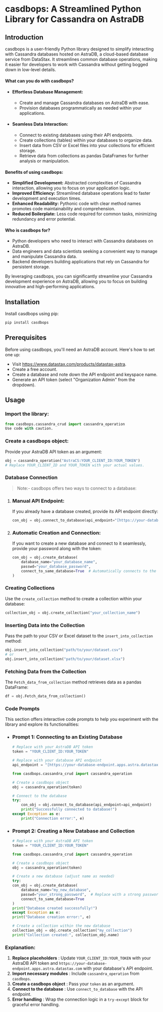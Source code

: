 # casdbops: A Streamlined Python Library for Cassandra on AstraDB

## **Introduction**
casdbops is a user-friendly Python library designed to simplify interacting with Cassandra databases hosted on AstraDB, a cloud-based database service from DataStax. It streamlines common database operations, making it easier for developers to work with Cassandra without getting bogged down in low-level details.

#### **What can you do with casdbops?**

- #### **Effortless Database Management:**
  - Create and manage Cassandra databases on AstraDB with ease.
  - Provision databases programmatically as needed within your applications.
- #### **Seamless Data Interaction:**
  - Connect to existing databases using their API endpoints.
  - Create collections (tables) within your databases to organize data.
  - Insert data from CSV or Excel files into your collections for efficient storage.
  - Retrieve data from collections as pandas DataFrames for further analysis or manipulation.

#### **Benefits of using casdbops:**

- **Simplified Development:** Abstracted complexities of Cassandra interaction, allowing you to focus on your application logic.
- **Improved Efficiency:** Streamlined database operations lead to faster development and execution times.
- **Enhanced Readability:** Pythonic code with clear method names promotes code maintainability and comprehension.
- **Reduced Boilerplate:** Less code required for common tasks, minimizing redundancy and error potential.

#### **Who is casdbops for?**

- Python developers who need to interact with Cassandra databases on AstraDB.
- Data engineers and data scientists seeking a convenient way to manage and manipulate Cassandra data.
- Backend developers building applications that rely on Cassandra for persistent storage.

By leveraging casdbops, you can significantly streamline your Cassandra development experience on AstraDB, allowing you to focus on building innovative and high-performing applications.

## **Installation**

Install casdbops using pip:

```bash
pip install casdbops
```

## **Prerequisites**
Before using casdbops, you'll need an AstraDB account. Here's how to set one up:

- Visit https://www.datastax.com/products/datastax-astra.
- Create a free account.
- Create a database and note down the API endpoint and keyspace name.
- Generate an API token (select "Organization Admin" from the dropdown).


## **Usage**

### **Import the library:**

``` Python
from casdbops.cassandra_crud import cassandra_operation
Use code with caution.
```

### **Create a casdbops object:**
Provide your AstraDB API token as an argument:

```Python
obj = cassandra_operation("AstraCS:YOUR_CLIENT_ID:YOUR_TOKEN")
# Replace YOUR_CLIENT_ID and YOUR_TOKEN with your actual values.
```

### **Database Connection**

>Note:-  casdbops offers two ways to connect to a database:

1. ### Manual API Endpoint:

    If you already have a database created, provide its API endpoint directly:

    ```Python
    con_obj = obj.connect_to_database(api_endpoint="[https://your-database-endpoint.apps.astra.datastax.com](https://your-database-endpoint.apps.astra.datastax.com)")
    ```
2. ### Automatic Creation and Connection:

    If you want to create a new database and connect to it seamlessly, provide your password along with the token:

    ```Python
    con_obj = obj.create_database(
        database_name="your_database_name",
        passwd="your_database_password",
        connect_to_same_database=True  # Automatically connects to the created database
    )
    ```

### **Creating Collections**

Use the `create_collection` method to create a collection within your database:

```Python
collection_obj = obj.create_collection("your_collection_name")
```

### **Inserting Data into the Collection**

Pass the path to your CSV or Excel dataset to the `insert_into_collection` method:

```Python
obj.insert_into_collection("path/to/your/dataset.csv")
# or
obj.insert_into_collection("path/to/your/dataset.xlsx")
```

### **Fetching Data from the Collection**

The `Fetch_data_from_collection` method retrieves data as a pandas DataFrame:

```Python
df = obj.Fetch_data_from_collection()
```

### **Code Prompts**

This section offers interactive code prompts to help you experiment with the library and explore its functionalities:

- ### Prompt 1: Connecting to an Existing Database

    ```Python
    # Replace with your AstraDB API token
    token = "YOUR_CLIENT_ID:YOUR_TOKEN"

    # Replace with your database API endpoint
    api_endpoint = "[https://your-database-endpoint.apps.astra.datastax.com](https://your-database-endpoint.apps.astra.datastax.com)"

    from casdbops.cassandra_crud import cassandra_operation

    # Create a casdbops object
    obj = cassandra_operation(token)

    # Connect to the database
    try:
        con_obj = obj.connect_to_database(api_endpoint=api_endpoint)
        print("Successfully connected to database!")
    except Exception as e:
        print("Connection error:", e)
    ```
- ### Prompt 2: Creating a New Database and Collection

    ```python
    # Replace with your AstraDB API token
    token = "YOUR_CLIENT_ID:YOUR_TOKEN"

    from casdbops.cassandra_crud import cassandra_operation

    # Create a casdbops object
    obj = cassandra_operation(token)

    # Create a new database (adjust name as needed)
    try:
    con_obj = obj.create_database(
        database_name="my_new_database",
        passwd="your_strong_password",  # Replace with a strong password
        connect_to_same_database=True
    )
    print("Database created successfully!")
    except Exception as e:
    print("Database creation error:", e)

    # Create a collection within the new database
    collection_obj = obj.create_collection("my_collection")
    print("Collection created:", collection_obj.name)
    ``` 

### **Explanation:**

1.  **Replace placeholders** : Update `YOUR_CLIENT_ID:YOUR_TOKEN` with your AstraDB API token and `https://your-database-endpoint.apps.astra.datastax.com` with your database's API endpoint.
2. **Import necessary modules** : Include `cassandra_operation` from `casdbops`.
3. **Create a casdbops object** : Pass your `token` as an argument.
4. **Connect to the database** : Use `connect_to_database` with the API endpoint.
5. **Error handling** : Wrap the connection logic in a `try-except` block for graceful error handling.

